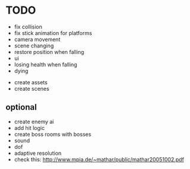 # TODO

- fix collision
- fix stick animation for platforms
- camera movement
- scene changing
- restore position when falling
- ui
- losing health when falling
- dying

* create assets
* create scenes

## optional

- create enemy ai
- add hit logic
- create boss rooms with bosses
- sound
- dof
- adaptive resolution
- check this: http://www.mpia.de/~mathar/public/mathar20051002.pdf
